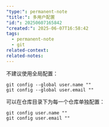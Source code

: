 ```yaml
---
"type:": permanent-note
"title:": 多用户配置
"id:": 20250607165842
"created:": 2025-06-07T16:58:42
tags:
  - permanent-note
  - git
related-context: 
related-notes:
---
```

不建议使用全局配置：

```shell
git config --global user.name ""
git config --global user.email ""
```

可以在仓库目录下为每一个仓库单独配置：

```shell
git config user.name ""
git config user.email ""
```